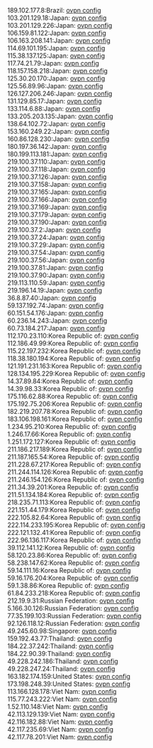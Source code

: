 189.102.177.8:Brazil: [ovpn config](vpn/189_102_177_8.ovpn)  
103.201.129.18:Japan: [ovpn config](vpn/103_201_129_18.ovpn)  
103.201.129.226:Japan: [ovpn config](vpn/103_201_129_226.ovpn)  
106.159.81.122:Japan: [ovpn config](vpn/106_159_81_122.ovpn)  
106.163.208.141:Japan: [ovpn config](vpn/106_163_208_141.ovpn)  
114.69.101.195:Japan: [ovpn config](vpn/114_69_101_195.ovpn)  
115.38.137.125:Japan: [ovpn config](vpn/115_38_137_125.ovpn)  
117.74.21.79:Japan: [ovpn config](vpn/117_74_21_79.ovpn)  
118.157.158.218:Japan: [ovpn config](vpn/118_157_158_218.ovpn)  
125.30.20.170:Japan: [ovpn config](vpn/125_30_20_170.ovpn)  
125.56.89.96:Japan: [ovpn config](vpn/125_56_89_96.ovpn)  
126.127.206.246:Japan: [ovpn config](vpn/126_127_206_246.ovpn)  
131.129.85.17:Japan: [ovpn config](vpn/131_129_85_17.ovpn)  
133.114.6.88:Japan: [ovpn config](vpn/133_114_6_88.ovpn)  
133.205.203.135:Japan: [ovpn config](vpn/133_205_203_135.ovpn)  
138.64.102.72:Japan: [ovpn config](vpn/138_64_102_72.ovpn)  
153.160.249.22:Japan: [ovpn config](vpn/153_160_249_22.ovpn)  
160.86.128.230:Japan: [ovpn config](vpn/160_86_128_230.ovpn)  
180.197.36.142:Japan: [ovpn config](vpn/180_197_36_142.ovpn)  
180.199.113.181:Japan: [ovpn config](vpn/180_199_113_181.ovpn)  
219.100.37.110:Japan: [ovpn config](vpn/219_100_37_110.ovpn)  
219.100.37.118:Japan: [ovpn config](vpn/219_100_37_118.ovpn)  
219.100.37.126:Japan: [ovpn config](vpn/219_100_37_126.ovpn)  
219.100.37.158:Japan: [ovpn config](vpn/219_100_37_158.ovpn)  
219.100.37.165:Japan: [ovpn config](vpn/219_100_37_165.ovpn)  
219.100.37.166:Japan: [ovpn config](vpn/219_100_37_166.ovpn)  
219.100.37.169:Japan: [ovpn config](vpn/219_100_37_169.ovpn)  
219.100.37.179:Japan: [ovpn config](vpn/219_100_37_179.ovpn)  
219.100.37.190:Japan: [ovpn config](vpn/219_100_37_190.ovpn)  
219.100.37.2:Japan: [ovpn config](vpn/219_100_37_2.ovpn)  
219.100.37.24:Japan: [ovpn config](vpn/219_100_37_24.ovpn)  
219.100.37.29:Japan: [ovpn config](vpn/219_100_37_29.ovpn)  
219.100.37.54:Japan: [ovpn config](vpn/219_100_37_54.ovpn)  
219.100.37.56:Japan: [ovpn config](vpn/219_100_37_56.ovpn)  
219.100.37.81:Japan: [ovpn config](vpn/219_100_37_81.ovpn)  
219.100.37.90:Japan: [ovpn config](vpn/219_100_37_90.ovpn)  
219.113.110.59:Japan: [ovpn config](vpn/219_113_110_59.ovpn)  
219.196.14.19:Japan: [ovpn config](vpn/219_196_14_19.ovpn)  
36.8.87.40:Japan: [ovpn config](vpn/36_8_87_40.ovpn)  
59.137.192.74:Japan: [ovpn config](vpn/59_137_192_74.ovpn)  
60.151.54.176:Japan: [ovpn config](vpn/60_151_54_176.ovpn)  
60.236.14.243:Japan: [ovpn config](vpn/60_236_14_243.ovpn)  
60.73.184.217:Japan: [ovpn config](vpn/60_73_184_217.ovpn)  
112.170.23.110:Korea Republic of: [ovpn config](vpn/112_170_23_110.ovpn)  
112.186.49.99:Korea Republic of: [ovpn config](vpn/112_186_49_99.ovpn)  
115.22.197.232:Korea Republic of: [ovpn config](vpn/115_22_197_232.ovpn)  
118.38.180.194:Korea Republic of: [ovpn config](vpn/118_38_180_194.ovpn)  
121.191.231.163:Korea Republic of: [ovpn config](vpn/121_191_231_163.ovpn)  
128.134.195.229:Korea Republic of: [ovpn config](vpn/128_134_195_229.ovpn)  
14.37.89.84:Korea Republic of: [ovpn config](vpn/14_37_89_84.ovpn)  
14.39.98.33:Korea Republic of: [ovpn config](vpn/14_39_98_33.ovpn)  
175.116.62.88:Korea Republic of: [ovpn config](vpn/175_116_62_88.ovpn)  
175.192.75.206:Korea Republic of: [ovpn config](vpn/175_192_75_206.ovpn)  
182.219.207.78:Korea Republic of: [ovpn config](vpn/182_219_207_78.ovpn)  
183.106.198.161:Korea Republic of: [ovpn config](vpn/183_106_198_161.ovpn)  
1.234.95.210:Korea Republic of: [ovpn config](vpn/1_234_95_210.ovpn)  
1.246.17.66:Korea Republic of: [ovpn config](vpn/1_246_17_66.ovpn)  
1.251.172.127:Korea Republic of: [ovpn config](vpn/1_251_172_127.ovpn)  
211.186.217.189:Korea Republic of: [ovpn config](vpn/211_186_217_189.ovpn)  
211.187.165.54:Korea Republic of: [ovpn config](vpn/211_187_165_54.ovpn)  
211.228.67.217:Korea Republic of: [ovpn config](vpn/211_228_67_217.ovpn)  
211.244.114.126:Korea Republic of: [ovpn config](vpn/211_244_114_126.ovpn)  
211.246.154.126:Korea Republic of: [ovpn config](vpn/211_246_154_126.ovpn)  
211.34.39.201:Korea Republic of: [ovpn config](vpn/211_34_39_201.ovpn)  
211.51.134.184:Korea Republic of: [ovpn config](vpn/211_51_134_184.ovpn)  
218.235.71.113:Korea Republic of: [ovpn config](vpn/218_235_71_113.ovpn)  
221.151.44.179:Korea Republic of: [ovpn config](vpn/221_151_44_179.ovpn)  
222.105.82.64:Korea Republic of: [ovpn config](vpn/222_105_82_64.ovpn)  
222.114.233.195:Korea Republic of: [ovpn config](vpn/222_114_233_195.ovpn)  
222.121.132.41:Korea Republic of: [ovpn config](vpn/222_121_132_41.ovpn)  
222.96.136.117:Korea Republic of: [ovpn config](vpn/222_96_136_117.ovpn)  
39.112.141.12:Korea Republic of: [ovpn config](vpn/39_112_141_12.ovpn)  
58.120.23.86:Korea Republic of: [ovpn config](vpn/58_120_23_86.ovpn)  
58.238.147.62:Korea Republic of: [ovpn config](vpn/58_238_147_62.ovpn)  
59.14.111.16:Korea Republic of: [ovpn config](vpn/59_14_111_16.ovpn)  
59.16.176.204:Korea Republic of: [ovpn config](vpn/59_16_176_204.ovpn)  
59.1.38.86:Korea Republic of: [ovpn config](vpn/59_1_38_86.ovpn)  
61.84.233.218:Korea Republic of: [ovpn config](vpn/61_84_233_218.ovpn)  
212.19.9.31:Russian Federation: [ovpn config](vpn/212_19_9_31.ovpn)  
5.166.30.126:Russian Federation: [ovpn config](vpn/5_166_30_126.ovpn)  
77.35.199.103:Russian Federation: [ovpn config](vpn/77_35_199_103.ovpn)  
92.126.118.12:Russian Federation: [ovpn config](vpn/92_126_118_12.ovpn)  
49.245.60.98:Singapore: [ovpn config](vpn/49_245_60_98.ovpn)  
159.192.43.77:Thailand: [ovpn config](vpn/159_192_43_77.ovpn)  
184.22.37.242:Thailand: [ovpn config](vpn/184_22_37_242.ovpn)  
184.22.90.39:Thailand: [ovpn config](vpn/184_22_90_39.ovpn)  
49.228.242.186:Thailand: [ovpn config](vpn/49_228_242_186.ovpn)  
49.228.247.24:Thailand: [ovpn config](vpn/49_228_247_24.ovpn)  
163.182.174.159:United States: [ovpn config](vpn/163_182_174_159.ovpn)  
173.198.248.39:United States: [ovpn config](vpn/173_198_248_39.ovpn)  
113.166.128.178:Viet Nam: [ovpn config](vpn/113_166_128_178.ovpn)  
115.77.243.222:Viet Nam: [ovpn config](vpn/115_77_243_222.ovpn)  
1.52.110.148:Viet Nam: [ovpn config](vpn/1_52_110_148.ovpn)  
42.113.129.139:Viet Nam: [ovpn config](vpn/42_113_129_139.ovpn)  
42.116.182.88:Viet Nam: [ovpn config](vpn/42_116_182_88.ovpn)  
42.117.235.69:Viet Nam: [ovpn config](vpn/42_117_235_69.ovpn)  
42.117.78.201:Viet Nam: [ovpn config](vpn/42_117_78_201.ovpn)  
